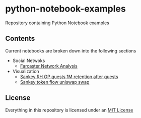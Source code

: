 # python-notebook-examples
Repository containing Python Notebook examples

## Contents
Current notebooks are broken down into the following sections 

- Social Netwoks
  - [Farcaster Network Analysis](https://github.com/duneanalytics/python-notebook-examples/blob/main/social_network/Farcaster%20Network%20Analysis%20(Summary%20Stats%2C%20Centrality%20Measures%2C%20Sampling%2C%20%26%20Community%20Detection).ipynb)
- Visualization
  - [Sankey RH OP quests 1M retention after quests](https://github.com/duneanalytics/python-notebook-examples/blob/main/visualization/Sankey_RH_OP_quests_1M_retention_after_quests.ipynb)
  - [Sankey token flow uniswap swap](https://github.com/duneanalytics/python-notebook-examples/blob/main/visualization/Sankey_token_flow_uniswap_swap.ipynb)

## License
Everything in this repository is licensed under an [MIT License](https://github.com/duneanalytics/python-notebook-examples/blob/main/LICENSE)

